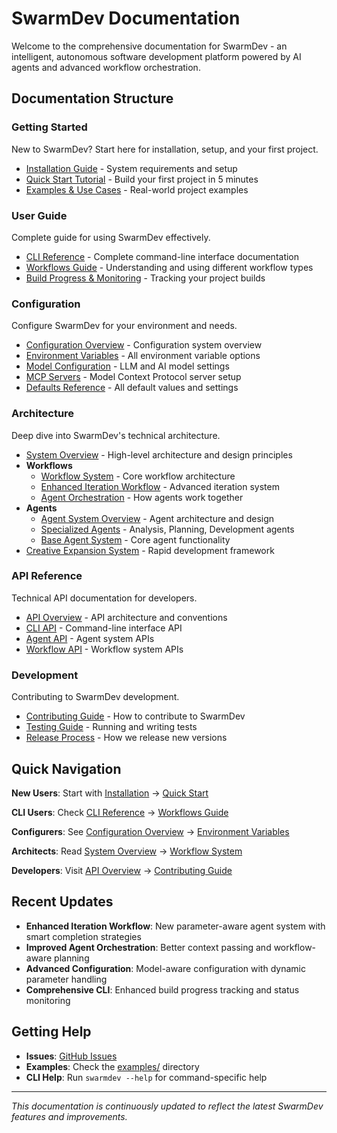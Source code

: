 # SwarmDev Documentation

Welcome to the comprehensive documentation for SwarmDev - an intelligent, autonomous software development platform powered by AI agents and advanced workflow orchestration.

## Documentation Structure

### Getting Started
New to SwarmDev? Start here for installation, setup, and your first project.

- [Installation Guide](getting-started/installation.md) - System requirements and setup
- [Quick Start Tutorial](getting-started/quick-start.md) - Build your first project in 5 minutes
- [Examples & Use Cases](getting-started/examples.md) - Real-world project examples

### User Guide
Complete guide for using SwarmDev effectively.

- [CLI Reference](user-guide/cli-reference.md) - Complete command-line interface documentation
- [Workflows Guide](user-guide/workflows.md) - Understanding and using different workflow types
- [Build Progress & Monitoring](user-guide/build-progress.md) - Tracking your project builds

### Configuration
Configure SwarmDev for your environment and needs.

- [Configuration Overview](configuration/README.md) - Configuration system overview
- [Environment Variables](configuration/environment-variables.md) - All environment variable options
- [Model Configuration](configuration/model-config.md) - LLM and AI model settings
- [MCP Servers](configuration/mcp-servers.md) - Model Context Protocol server setup
- [Defaults Reference](configuration/defaults.md) - All default values and settings

### Architecture
Deep dive into SwarmDev's technical architecture.

- [System Overview](architecture/README.md) - High-level architecture and design principles
- **Workflows**
  - [Workflow System](architecture/workflows/workflow-definitions.md) - Core workflow architecture
  - [Enhanced Iteration Workflow](architecture/workflows/iteration-workflow.md) - Advanced iteration system
  - [Agent Orchestration](architecture/workflows/agent-orchestration.md) - How agents work together
- **Agents**
  - [Agent System Overview](architecture/agents/overview.md) - Agent architecture and design
  - [Specialized Agents](architecture/agents/specialized-agents.md) - Analysis, Planning, Development agents
  - [Base Agent System](architecture/agents/base-agent.md) - Core agent functionality
- [Creative Expansion System](architecture/creative-expansion.md) - Rapid development framework

### API Reference
Technical API documentation for developers.

- [API Overview](api-reference/README.md) - API architecture and conventions
- [CLI API](api-reference/cli-api.md) - Command-line interface API
- [Agent API](api-reference/agent-api.md) - Agent system APIs
- [Workflow API](api-reference/workflow-api.md) - Workflow system APIs

### Development
Contributing to SwarmDev development.

- [Contributing Guide](development/contributing.md) - How to contribute to SwarmDev
- [Testing Guide](development/testing.md) - Running and writing tests
- [Release Process](development/release-process.md) - How we release new versions

## Quick Navigation

**New Users**: Start with [Installation](getting-started/installation.md) → [Quick Start](getting-started/quick-start.md)

**CLI Users**: Check [CLI Reference](user-guide/cli-reference.md) → [Workflows Guide](user-guide/workflows.md)

**Configurers**: See [Configuration Overview](configuration/README.md) → [Environment Variables](configuration/environment-variables.md)

**Architects**: Read [System Overview](architecture/README.md) → [Workflow System](architecture/workflows/workflow-definitions.md)

**Developers**: Visit [API Overview](api-reference/README.md) → [Contributing Guide](development/contributing.md)

## Recent Updates

- **Enhanced Iteration Workflow**: New parameter-aware agent system with smart completion strategies
- **Improved Agent Orchestration**: Better context passing and workflow-aware planning
- **Advanced Configuration**: Model-aware configuration with dynamic parameter handling
- **Comprehensive CLI**: Enhanced build progress tracking and status monitoring

## Getting Help

- **Issues**: [GitHub Issues](https://github.com/chungoid/swarmdev/issues)
- **Examples**: Check the [examples/](../examples/) directory
- **CLI Help**: Run `swarmdev --help` for command-specific help

---

*This documentation is continuously updated to reflect the latest SwarmDev features and improvements.* 
